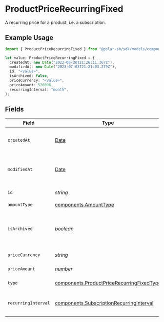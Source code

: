 # ProductPriceRecurringFixed

A recurring price for a product, i.e. a subscription.

## Example Usage

```typescript
import { ProductPriceRecurringFixed } from "@polar-sh/sdk/models/components";

let value: ProductPriceRecurringFixed = {
  createdAt: new Date("2022-08-20T21:26:11.367Z"),
  modifiedAt: new Date("2023-07-03T21:21:03.279Z"),
  id: "<value>",
  isArchived: false,
  priceCurrency: "<value>",
  priceAmount: 526096,
  recurringInterval: "month",
};
```

## Fields

| Field                                                                                                  | Type                                                                                                   | Required                                                                                               | Description                                                                                            |
| ------------------------------------------------------------------------------------------------------ | ------------------------------------------------------------------------------------------------------ | ------------------------------------------------------------------------------------------------------ | ------------------------------------------------------------------------------------------------------ |
| `createdAt`                                                                                            | [Date](https://developer.mozilla.org/en-US/docs/Web/JavaScript/Reference/Global_Objects/Date)          | :heavy_check_mark:                                                                                     | Creation timestamp of the object.                                                                      |
| `modifiedAt`                                                                                           | [Date](https://developer.mozilla.org/en-US/docs/Web/JavaScript/Reference/Global_Objects/Date)          | :heavy_check_mark:                                                                                     | Last modification timestamp of the object.                                                             |
| `id`                                                                                                   | *string*                                                                                               | :heavy_check_mark:                                                                                     | The ID of the price.                                                                                   |
| `amountType`                                                                                           | [components.AmountType](../../models/components/amounttype.md)                                         | :heavy_check_mark:                                                                                     | N/A                                                                                                    |
| `isArchived`                                                                                           | *boolean*                                                                                              | :heavy_check_mark:                                                                                     | Whether the price is archived and no longer available.                                                 |
| `priceCurrency`                                                                                        | *string*                                                                                               | :heavy_check_mark:                                                                                     | The currency.                                                                                          |
| `priceAmount`                                                                                          | *number*                                                                                               | :heavy_check_mark:                                                                                     | The price in cents.                                                                                    |
| `type`                                                                                                 | [components.ProductPriceRecurringFixedType](../../models/components/productpricerecurringfixedtype.md) | :heavy_check_mark:                                                                                     | The type of the price.                                                                                 |
| `recurringInterval`                                                                                    | [components.SubscriptionRecurringInterval](../../models/components/subscriptionrecurringinterval.md)   | :heavy_check_mark:                                                                                     | The recurring interval of the price.                                                                   |